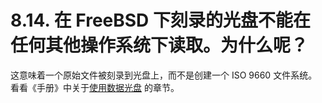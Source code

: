 # 8.14. 在 FreeBSD 下刻录的光盘不能在任何其他操作系统下读取。为什么呢？

这意味着一个原始文件被刻录到光盘上，而不是创建一个 ISO 9660 文件系统。看看《手册》中关于[使用数据光盘](https://docs.freebsd.org/en/books/handbook/) 的章节。
